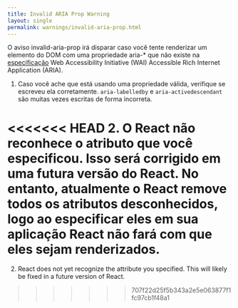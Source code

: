 ```yaml
---
title: Invalid ARIA Prop Warning
layout: single
permalink: warnings/invalid-aria-prop.html
---
```


O aviso invalid-aria-prop irá disparar caso você tente renderizar um elemento do DOM com uma propriedade aria-* que não existe na [especificação](https://www.w3.org/TR/wai-aria-1.1/#states_and_properties) Web Accessibility Initiative (WAI) Accessible Rich Internet Application (ARIA).

1. Caso você ache que está usando uma propriedade válida, verifique se escreveu ela corretamente. `aria-labelledby` e `aria-activedescendant` são muitas vezes escritas de forma incorreta.

<<<<<<< HEAD
2. O React não reconhece o atributo que você especificou. Isso será corrigido em uma futura versão do React. No entanto, atualmente o React remove todos os atributos desconhecidos, logo ao especificar eles em sua aplicação React não fará com que eles sejam renderizados.
=======
2. React does not yet recognize the attribute you specified. This will likely be fixed in a future version of React.
>>>>>>> 707f22d25f5b343a2e5e063877f1fc97cb1f48a1
